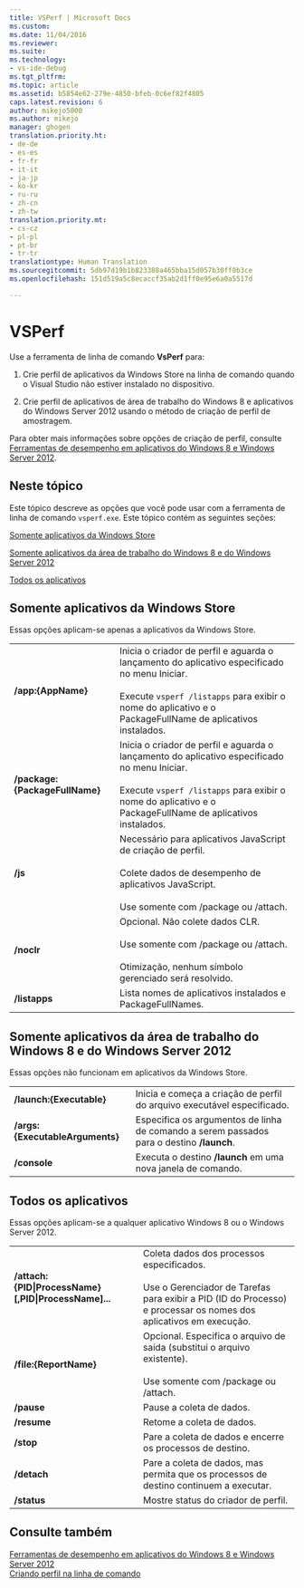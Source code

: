 ```yaml
---
title: VSPerf | Microsoft Docs
ms.custom: 
ms.date: 11/04/2016
ms.reviewer: 
ms.suite: 
ms.technology:
- vs-ide-debug
ms.tgt_pltfrm: 
ms.topic: article
ms.assetid: b5854e62-279e-4850-bfeb-0c6ef82f4805
caps.latest.revision: 6
author: mikejo5000
ms.author: mikejo
manager: ghogen
translation.priority.ht:
- de-de
- es-es
- fr-fr
- it-it
- ja-jp
- ko-kr
- ru-ru
- zh-cn
- zh-tw
translation.priority.mt:
- cs-cz
- pl-pl
- pt-br
- tr-tr
translationtype: Human Translation
ms.sourcegitcommit: 5db97d19b1b823388a465bba15d057b30ff0b3ce
ms.openlocfilehash: 151d519a5c8ecaccf35ab2d1ff0e95e6a0a5517d

---
```

# <a name="vsperf"></a>VSPerf
Use a ferramenta de linha de comando **VsPerf** para:  
  
1.  Crie perfil de aplicativos da Windows Store na linha de comando quando o Visual Studio não estiver instalado no dispositivo.  
  
2.  Crie perfil de aplicativos de área de trabalho do Windows 8 e aplicativos do Windows Server 2012 usando o método de criação de perfil de amostragem.  
  
 Para obter mais informações sobre opções de criação de perfil, consulte [Ferramentas de desempenho em aplicativos do Windows 8 e Windows Server 2012](../profiling/performance-tools-on-windows-8-and-windows-server-2012-applications.md).  
  
##  <a name="a-namebkmkinthistopica-in-this-topic"></a><a name="BKMK_In_this_topic"></a> Neste tópico  
 Este tópico descreve as opções que você pode usar com a ferramenta de linha de comando `vsperf.exe`. Este tópico contém as seguintes seções:  
  
 [Somente aplicativos da Windows Store](#BKMK_windows_store_apps_only)  
  
 [Somente aplicativos da área de trabalho do Windows 8 e do Windows Server 2012](#BKMK_Windows_8_classic_applications_and_Windows_Server_2012_applications_only)  
  
 [Todos os aplicativos](#BKMK_All_applications)  
  
##  <a name="a-namebkmkwindowsstoreappsonlya-windows-store-apps-only"></a><a name="BKMK_windows_store_apps_only"></a> Somente aplicativos da Windows Store  
 Essas opções aplicam-se apenas a aplicativos da Windows Store.  
  
|||  
|-|-|  
|**/app:{AppName}**|Inicia o criador de perfil e aguarda o lançamento do aplicativo especificado no menu Iniciar.<br /><br /> Execute `vsperf /listapps` para exibir o nome do aplicativo e o PackageFullName de aplicativos instalados.|  
|**/package:{PackageFullName}**|Inicia o criador de perfil e aguarda o lançamento do aplicativo especificado no menu Iniciar.<br /><br /> Execute `vsperf /listapps` para exibir o nome do aplicativo e o PackageFullName de aplicativos instalados.|  
|**/js**|Necessário para aplicativos JavaScript de criação de perfil.<br /><br /> Colete dados de desempenho de aplicativos JavaScript.<br /><br /> Use somente com /package ou /attach.|  
|**/noclr**|Opcional. Não colete dados CLR.<br /><br /> Use somente com /package ou /attach.<br /><br /> Otimização, nenhum símbolo gerenciado será resolvido.|  
|**/listapps**|Lista nomes de aplicativos instalados e PackageFullNames.|  
  
##  <a name="a-namebkmkwindows8classicapplicationsandwindowsserver2012applicationsonlya-windows-8-desktop-applications-and-windows-server-2012-applications-only"></a><a name="BKMK_Windows_8_classic_applications_and_Windows_Server_2012_applications_only"></a> Somente aplicativos da área de trabalho do Windows 8 e do Windows Server 2012  
 Essas opções não funcionam em aplicativos da Windows Store.  
  
|||  
|-|-|  
|**/launch:{Executable}**|Inicia e começa a criação de perfil do arquivo executável especificado.|  
|**/args:{ExecutableArguments}**|Especifica os argumentos de linha de comando a serem passados para o destino **/launch**.|  
|**/console**|Executa o destino **/launch** em uma nova janela de comando.|  
  
##  <a name="a-namebkmkallapplicationsa-all-applications"></a><a name="BKMK_All_applications"></a> Todos os aplicativos  
 Essas opções aplicam-se a qualquer aplicativo Windows 8 ou o Windows Server 2012.  
  
|||  
|-|-|  
|**/attach:{PID&#124;ProcessName}[,PID&#124;ProcessName]...**|Coleta dados dos processos especificados.<br /><br /> Use o Gerenciador de Tarefas para exibir a PID (ID do Processo) e processar os nomes dos aplicativos em execução.|  
|**/file:{ReportName}**|Opcional. Especifica o arquivo de saída (substitui o arquivo existente).<br /><br /> Use somente com /package ou /attach.|  
|**/pause**|Pause a coleta de dados.|  
|**/resume**|Retome a coleta de dados.|  
|**/stop**|Pare a coleta de dados e encerre os processos de destino.|  
|**/detach**|Pare a coleta de dados, mas permita que os processos de destino continuem a executar.|  
|**/status**|Mostre status do criador de perfil.|  
  
## <a name="see-also"></a>Consulte também  
 [Ferramentas de desempenho em aplicativos do Windows 8 e Windows Server 2012](../profiling/performance-tools-on-windows-8-and-windows-server-2012-applications.md)   
 [Criando perfil na linha de comando](../profiling/using-the-profiling-tools-from-the-command-line.md)


<!--HONumber=Feb17_HO4-->


